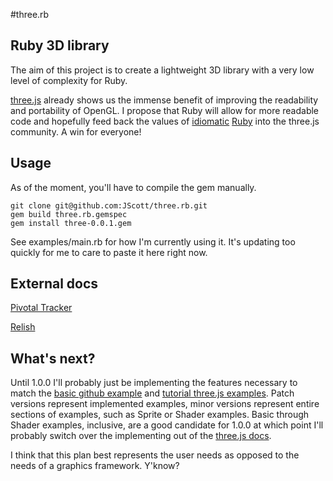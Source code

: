 #three.rb

## Ruby 3D library

The aim of this project is to create a lightweight 3D library with a very low level of complexity for Ruby.

[three.js](https://github.com/mrdoob/three.js/) already shows us the immense benefit of improving the readability and portability of OpenGL. I propose that Ruby will allow for more readable code and hopefully feed back the values of [idiomatic](http://rubylove.io/howto/2013/11/23/idomatic-ruby-1/) [Ruby](http://davidraffauf.com/2013/01/30/writing-more-idiomatic-ruby-code/) into the three.js community. A win for everyone!

## Usage

As of the moment, you'll have to compile the gem manually.

```
git clone git@github.com:JScott/three.rb.git
gem build three.rb.gemspec
gem install three-0.0.1.gem
```

See examples/main.rb for how I'm currently using it. It's updating too quickly for me to care to paste it here right now.

## External docs

[Pivotal Tracker](https://www.pivotaltracker.com/s/projects/1036286)

[Relish](https://www.relishapp.com/JScott/Three-rb/docs)

## What's next?

Until 1.0.0 I'll probably just be implementing the features necessary to match the [basic github example](https://github.com/mrdoob/three.js/blob/master/README.md) and [tutorial three.js examples](http://stemkoski.github.io/Three.js/). Patch versions represent implemented examples, minor versions represent entire sections of examples, such as Sprite or Shader examples. Basic through Shader examples, inclusive, are a good candidate for 1.0.0 at which point I'll probably switch over the implementing out of the [three.js docs](http://threejs.org/docs/).

I think that this plan best represents the user needs as opposed to the needs of a graphics framework. Y'know?
